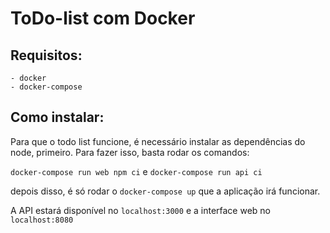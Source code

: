 # ToDo-list com Docker

## Requisitos:
    - docker
    - docker-compose

## Como instalar:

Para que o todo list funcione, é necessário instalar as dependências do node, primeiro. Para fazer isso, basta rodar os comandos:

`docker-compose run web npm ci` e `docker-compose run api ci`

depois disso, é só rodar o `docker-compose up` que a aplicação irá funcionar.

A API estará disponível no `localhost:3000` e a interface web no `localhost:8080`